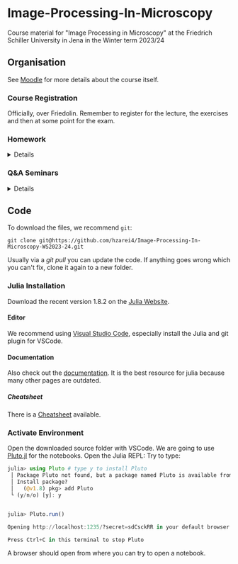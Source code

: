 # Image-Processing-In-Microscopy
Course material for "Image Processing in Microscopy" at the Friedrich Schiller University in Jena in the Winter term 2023/24

## Organisation
See [Moodle](https://moodle.uni-jena.de/course/view.php?id=47953) for more details about the course itself.

### Course Registration
Officially, over Friedolin. Remember to register for the lecture, the exercises and then at some point for the exam.

### Homework
<details>
    <summary>Details</summary>


    
</details>

### Q&A Seminars
<details>
    <summary>Details</summary>

    
</details>


## Code
To download the files, we recommend `git`:
```
git clone git@https://github.com/hzarei4/Image-Processing-In-Microscopy-WS2023-24.git
```
Usually via a _git pull_ you can update the code. If anything goes wrong which you can't fix, clone it again to a new folder.


### Julia Installation
Download the recent version 1.8.2 on the [Julia Website](https://julialang.org/downloads/).

#### Editor
We recommend using [Visual Studio Code](https://www.julia-vscode.org/), especially install the Julia and git plugin for VSCode.

#### Documentation 
Also check out the [documentation](https://docs.julialang.org/en/v1/manual/performance-tips/). It is the best resource for julia because many other pages are outdated.

##### Cheatsheet
There is a [Cheatsheet](https://juliadocs.github.io/Julia-Cheat-Sheet/) available.

### Activate Environment
Open the downloaded source folder with VSCode.
We are going to use [Pluto.jl](https://github.com/fonsp/Pluto.jl) for the notebooks.
Open the Julia REPL:
Try to type:
```julia
julia> using Pluto # type y to install Pluto
 │ Package Pluto not found, but a package named Pluto is available from a registry. 
 │ Install package?
 │   (@v1.8) pkg> add Pluto 
 └ (y/n/o) [y]: y


julia> Pluto.run()

Opening http://localhost:1235/?secret=sdCsckRR in your default browser... ~ have fun!

Press Ctrl+C in this terminal to stop Pluto
```

A browser should open from where you can try to open a notebook.
